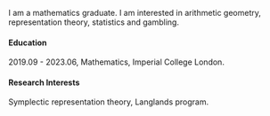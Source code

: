 I am a mathematics graduate. I am interested in arithmetic geometry, representation theory, statistics and gambling.

#### Education
2019.09 - 2023.06, Mathematics, Imperial College London.

#### Research Interests
Symplectic representation theory, Langlands program.
